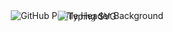 <!--## Hi there 👋

![GitHub Profile Header](https://capsule-render.vercel.app/api?type=rounded&color=000000&height=200px&section=header&text=Welcome%20to%20my%20github!&color=000000)

[![Typing SVG](https://readme-typing-svg.demolab.com/?lines=Take+your+time!&color=FFFFFF)]()-->


<div style="position: relative; text-align: center;">
  <img src="https://capsule-render.vercel.app/api?type=rounded&color=000000&height=200px&section=header&text= " alt="GitHub Profile Header Background">
  <img src="https://readme-typing-svg.demolab.com/?lines=Welcome%20to%20my%20github!;Take%20your%20time!" alt="Typing SVG" style="position: absolute; top: 50%; left: 50%; transform: translate(-50%, -50%); width: auto; height: auto;">
</div>

<!--
**danbi-seo/danbi-seo** is a ✨ _special_ ✨ repository because its `README.md` (this file) appears on your GitHub profile.

Here are some ideas to get you started:

- 🔭 I’m currently working on ...
- 🌱 I’m currently learning ...
- 👯 I’m looking to collaborate on ...
- 🤔 I’m looking for help with ...
- 💬 Ask me about ...
- 📫 How to reach me: ...
- 😄 Pronouns: ...
- ⚡ Fun fact: ...
-->
